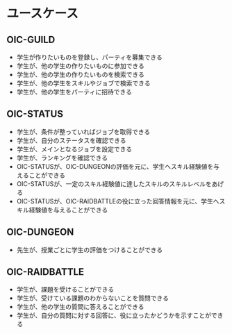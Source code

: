 # ユースケース

## OIC-GUILD

- 学生が作りたいものを登録し、パーティを募集できる    
- 学生が、他の学生の作りたいものに参加できる    
- 学生が、他の学生の作りたいものを検索できる
- 学生が、他の学生をスキルやジョブで検索できる
- 学生が、他の学生をパーティに招待できる

## OIC-STATUS

- 学生が、条件が整っていればジョブを取得できる
- 学生が、自分のステータスを確認できる
- 学生が、メインとなるジョブを設定できる
- 学生が、ランキングを確認できる
- OIC-STATUSが、OIC-DUNGEONの評価を元に、学生へスキル経験値を与えることができる
- OIC-STATUSが、一定のスキル経験値に達したスキルのスキルレベルをあげる
- OIC-STATUSが、OIC-RAIDBATTLEの役に立った回答情報を元に、学生へスキル経験値を与えることができる

## OIC-DUNGEON

- 先生が、授業ごとに学生の評価をつけることができる

## OIC-RAIDBATTLE

- 学生が、課題を受けることができる
- 学生が、受けている課題のわからないことを質問できる
- 学生が、他の学生の質問に答えることができる
- 学生が、自分の質問に対する回答に、役に立ったかどうかを示すことができる
